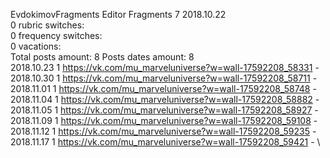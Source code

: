 EvdokimovFragments	Editor Fragments 7 2018.10.22\
0 rubric switches:\
0 frequency switches:\
0 vacations:\
Total posts amount: 8	Posts dates amount: 8\
2018.10.23 1 https://vk.com/mu_marveluniverse?w=wall-17592208_58331 - \
2018.10.30 1 https://vk.com/mu_marveluniverse?w=wall-17592208_58711 - \
2018.11.01 1 https://vk.com/mu_marveluniverse?w=wall-17592208_58748 - \
2018.11.04 1 https://vk.com/mu_marveluniverse?w=wall-17592208_58882 - \
2018.11.05 1 https://vk.com/mu_marveluniverse?w=wall-17592208_58927 - \
2018.11.09 1 https://vk.com/mu_marveluniverse?w=wall-17592208_59108 - \
2018.11.12 1 https://vk.com/mu_marveluniverse?w=wall-17592208_59235 - \
2018.11.17 1 https://vk.com/mu_marveluniverse?w=wall-17592208_59421 - \
